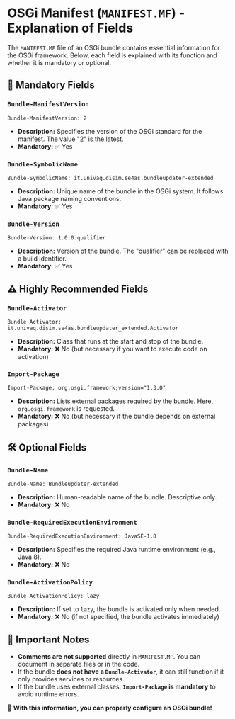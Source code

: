 # OSGi Manifest (`MANIFEST.MF`) - Explanation of Fields

The `MANIFEST.MF` file of an OSGi bundle contains essential information for the OSGi framework. Below, each field is explained with its function and whether it is mandatory or optional.

## 📌 **Mandatory Fields**

### `Bundle-ManifestVersion`
```properties
Bundle-ManifestVersion: 2
```
- **Description:** Specifies the version of the OSGi standard for the manifest. The value "2" is the latest.
- **Mandatory:** ✅ Yes

### `Bundle-SymbolicName`
```properties
Bundle-SymbolicName: it.univaq.disim.se4as.bundleupdater-extended
```
- **Description:** Unique name of the bundle in the OSGi system. It follows Java package naming conventions.
- **Mandatory:** ✅ Yes

### `Bundle-Version`
```properties
Bundle-Version: 1.0.0.qualifier
```
- **Description:** Version of the bundle. The "qualifier" can be replaced with a build identifier.
- **Mandatory:** ✅ Yes

## ⚠️ **Highly Recommended Fields**

### `Bundle-Activator`
```properties
Bundle-Activator: it.univaq.disim.se4as.bundleupdater_extended.Activator
```
- **Description:** Class that runs at the start and stop of the bundle.
- **Mandatory:** ❌ No (but necessary if you want to execute code on activation)

### `Import-Package`
```properties
Import-Package: org.osgi.framework;version="1.3.0"
```
- **Description:** Lists external packages required by the bundle. Here, `org.osgi.framework` is requested.
- **Mandatory:** ❌ No (but necessary if the bundle depends on external packages)

## 🛠 **Optional Fields**

### `Bundle-Name`
```properties
Bundle-Name: Bundleupdater-extended
```
- **Description:** Human-readable name of the bundle. Descriptive only.
- **Mandatory:** ❌ No

### `Bundle-RequiredExecutionEnvironment`
```properties
Bundle-RequiredExecutionEnvironment: JavaSE-1.8
```
- **Description:** Specifies the required Java runtime environment (e.g., Java 8).
- **Mandatory:** ❌ No

### `Bundle-ActivationPolicy`
```properties
Bundle-ActivationPolicy: lazy
```
- **Description:** If set to `lazy`, the bundle is activated only when needed.
- **Mandatory:** ❌ No (if not specified, the bundle activates immediately)

## 📝 **Important Notes**
- **Comments are not supported** directly in `MANIFEST.MF`. You can document in separate files or in the code.
- If the bundle **does not have a `Bundle-Activator`**, it can still function if it only provides services or resources.
- If the bundle uses external classes, **`Import-Package` is mandatory** to avoid runtime errors.

🚀 **With this information, you can properly configure an OSGi bundle!**
